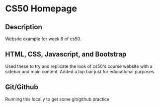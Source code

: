 # CS50 Homepage


## Description
Website example for week 8 of cs50. 

## HTML, CSS, Javascript, and Bootstrap
Used these to try and replicate the look of cs50's course website with a sidebar and
main content. Added a top bar just for educational purposes.

## Git/Github
Running this locally to get some git/github practice


